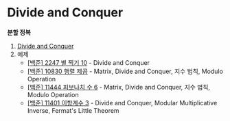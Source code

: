 # Divide and Conquer
**분할 정복**

1. [Divide and Conquer](https://github.com/choiish98/PS/blob/main/Divide%20and%20Conquer/Divide%20and%20Conquer.md)
2. 예제
   - [[백준] 2247 별 찍기 10](https://github.com/choiish98/PS/tree/main/Baejoon/[백준]%202247%20별%20찍기%2010.md) - Divide and Conquer
   - [[백준] 10830 행렬 제곱](https://github.com/choiish98/PS/tree/main/Baejoon/[백준]%2010830%20행렬%20제곱.md) - Matrix, Divide and Conquer, 지수 법칙, Modulo Operation
   - [[백준] 11444 피보나치 수 6](https://github.com/choiish98/PS/tree/main/Baejoon/[백준]%2011444%20피보나치%20수%206.md) - Matrix, Divide and Conquer, 지수 법칙, Modulo Operation
   - [[백준] 11401 이항계수 3](https://github.com/choiish98/PS/tree/main/Baejoon/[백준]%2011401%20이항계수%203.md) - Divide and Conquer, Modular Multiplicative Inverse, Fermat's Little Theorem
